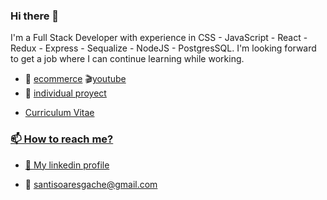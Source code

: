 ### Hi there 👋

I'm a Full Stack Developer with experience in CSS - JavaScript - React - Redux - Express - Sequalize - NodeJS - PostgresSQL.
I'm looking forward to get a job where I can continue learning while working.

- 🔭 <a href="https://vinotecapp.vercel.app/home" target="_blank">ecommerce</a> 🎬<a href="https://youtu.be/J4biovrlLSo">youtube<a/>
- 🔭 <a href="https://recipe-sepia.vercel.app/addRecipe" TARGET="_blank">individual proyect</a>
- <p> <a href="https://www.canva.com/design/DAEkUGhHGpI/5k5-CRXOe-Xb7jM0sr_tDg/view?utm_content=DAEkUGhHGpI&utm_campaign=designshare&utm_medium=link&utm_source=publishsharelink" target="_blank"/>Curriculum Vitae</p>

<h3 align="left">📫 How to reach me?</h3>
<ul align="left">
  <li><p>🤝 <a href="https://www.linkedin.com/in/santiago-soares-gache" target="_blank">My linkedin profile</a></p></li>
  <li><p>📧 <a href="mailto:santisoaresgache@gmail.com" target="_blank">santisoaresgache@gmail.com</a></p></li>
</ul>

